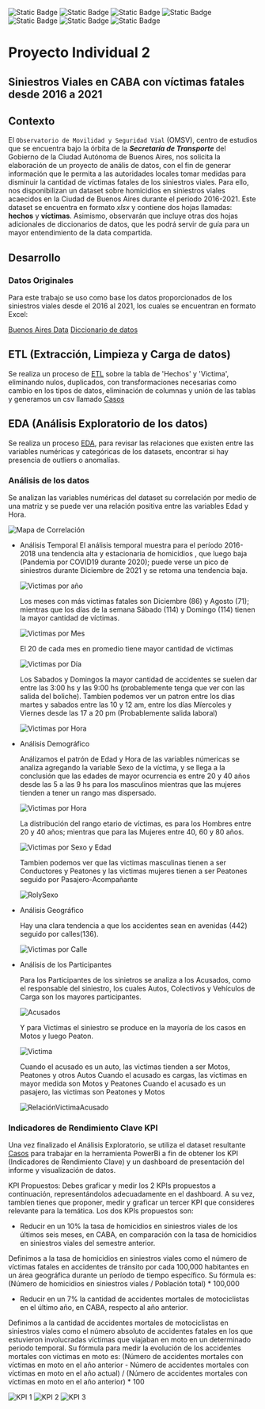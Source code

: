 
![Static Badge](https://img.shields.io/badge/PowerBI-gray?style=flat&logo=powerbi)
![Static Badge](https://img.shields.io/badge/Python-gray?style=flat&logo=python)
![Static Badge](https://img.shields.io/badge/-Pandas-gray?style=flat&logo=pandas)
![Static Badge](https://img.shields.io/badge/-Matplotlib-gray?style=flat&logo=matplotlib)
![Static Badge](https://img.shields.io/badge/-Seaborn-gray?style=flat&logo=seaborn)
![Static Badge](https://img.shields.io/badge/-Jupyter_Notebook-gray?style=flat&logo=jupyter)
![Static Badge](https://img.shields.io/badge/Visual_Studio_Code-gray?style=flat&logo=visual%20studio%20code&logoColor=white)

# Proyecto Individual 2 
## Siniestros Viales en CABA con víctimas fatales desde 2016 a 2021

## Contexto 
El `Observatorio de Movilidad y Seguridad Vial` (OMSV), centro de estudios que se encuentra bajo la órbita de la ***Secretaría de Transporte*** del Gobierno de la Ciudad Autónoma de Buenos Aires, nos solicita la elaboración de un proyecto de anális de datos, con el fin de generar información que le permita a las autoridades locales tomar medidas para disminuir la cantidad de víctimas fatales de los siniestros viales.
Para ello, nos disponibilizan un dataset sobre homicidios en siniestros viales acaecidos en la Ciudad de Buenos Aires durante el periodo 2016-2021. Este dataset se encuentra en formato *xlsx* y contiene dos hojas llamadas: **hechos** y **víctimas**. Asimismo, observarán que incluye otras dos hojas adicionales de diccionarios de datos, que les podrá servir de guía para un mayor entendimiento de la data compartida.

## Desarrollo

### Datos Originales

Para este trabajo se  uso como base los datos proporcionados de los siniestros viales desde el 2016 al 2021, los cuales se encuentran en formato Excel:

  [Buenos Aires Data](https://docs.google.com/spreadsheets/d/1nq00jGIZHQ1RLSET43zKnUsMsoFb-pBg/edit#gid=1625530738)
  [Diccionario de datos](https://docs.google.com/spreadsheets/d/1Op98U-Hh2a3Q7uuznAzdl4Bf8r8qPr4m/edit#gid=1771770012)

## ETL (Extracción, Limpieza y Carga de datos)
  Se realiza un proceso de [ETL](ETL.ipynb) sobre la tabla de 'Hechos' y 'Victima', eliminando nulos, duplicados, con transformaciones necesarias como cambio en los tipos de datos, eliminación de columnas y unión de las tablas y generamos un csv llamado [Casos](casos.csv)

## EDA (Análisis Exploratorio de los datos)
  Se realiza un proceso [EDA](EDA.ipnyb), para revisar las relaciones que existen entre las variables numéricas y categóricas de los datasets, encontrar si hay presencia de outliers o anomalías.

### Análisis de los datos

  Se analizan las variables numéricas del dataset su correlación por medio de una matriz y se puede ver una relación positiva entre las variables Edad y Hora.
  
  ![Mapa de Correlación](/Imágenes/MapadeCorrelación.png)

- Análisis Temporal
  El análisis temporal muestra para el período 2016-2018 una tendencia alta y estacionaria de homicidios , que luego baja (Pandemia por COVID19 durante 2020); puede verse un pico de siniestros durante Diciembre de 2021 y se retoma una tendencia baja.
  
  ![Victimas por año](/Imágenes/VictimasporAño.png)
  
  Los meses con más victimas fatales son Diciembre (86) y Agosto (71); mientras que los días de la semana Sábado (114) y Domingo (114) tienen la mayor cantidad de víctimas.
  
  ![Victimas por Mes](/Imágenes/VictimasporMes.png)

  El 20 de cada mes en promedio tiene mayor cantidad de victimas

  ![Victimas por Día](/Imágenes/VictimasporDía.png)

  Los Sabados y Domingos la mayor cantidad de accidentes se suelen dar entre las 3:00 hs y las 9:00 hs (probablemente tenga que ver con las salida del boliche). Tambien podemos ver un patron entre los dias martes y sabados entre las 10 y 12 am, entre los días Míercoles y Viernes desde las 17 a 20 pm (Probablemente salida laboral)

  ![Victimas por Hora](/Imágenes/HoraporDía.png)

- Análisis Demográfico

  Análizamos el patrón de Edad y Hora de las variables númericas se analiza agregando la variable Sexo de la víctima, y se llega a la conclusión que las edades de mayor ocurrencia es entre 20 y 40 años desde las 5 a las 9 hs para los masculinos mientras que las mujeres tienden a tener un rango mas dispersado.

  ![Victimas por Hora](/Imágenes/SexoporHora.png)

  La distribución del rango etario de víctimas, es para los Hombres entre 20 y 40 años; mientras que para las Mujeres entre 40, 60 y 80 años.

  ![Victimas por Sexo y Edad](/Imágenes/VictimasSexo.png)

  Tambien podemos ver que las victimas masculinas tienen a ser Conductores y Peatones y las victimas mujeres tienen a ser Peatones seguido por Pasajero-Acompañante

  ![RolySexo](/Imágenes/RolySexo.png)
  
- Análisis Geográfico

  Hay una clara tendencia a que los accidentes sean en avenidas (442) seguido por calles(136).

  ![Victimas por Calle](/Imágenes/VictimasporCalle.png)

- Análisis de los Participantes

  Para los Participantes de los sinietros se analiza a los Acusados, como el responsable del siniestro, los cuales Autos, Colectivos y Vehículos de Carga son los mayores participantes.

  ![Acusados](/Imágenes/Acusados.png)

  Y para Victimas el siniestro se produce en la mayoría de los casos en Motos y luego Peaton.

  ![Victima](/Imágenes/Victimas.png)

  Cuando el acusado es un auto, las victimas tienden a ser Motos, Peatones y otros Autos
  Cuando el acusado es cargas, las victimas en mayor medida son Motos y Peatones
  Cuando el acusado es un pasajero, las victimas son Peatones y Motos

  ![RelaciónVictimaAcusado](/Imágenes/RelacionVictimaAcusado.png)

### Indicadores de Rendimiento Clave KPI  
  Una vez finalizado el Análisis Exploratorio, se utiliza el dataset resultante [Casos](data/casos.csv) para trabajar en la herramienta PowerBi a fin de obtener los KPI (Indicadores de Rendimiento Clave) y un dashboard de presentación del informe y visualización de datos.


KPI Propuestos: 
Debes graficar y medir los 2 KPIs propuestos a continuación, representándolos adecuadamente en el dashboard. A su vez, tambíen tienes que proponer, medir y graficar un tercer KPI que consideres relevante para la temática. Los dos KPIs propuestos son:

- Reducir en un 10% la tasa de homicidios en siniestros viales de los últimos seis meses, en CABA, en comparación con la tasa de homicidios en siniestros viales del semestre anterior.

Definimos a la tasa de homicidios en siniestros viales como el número de víctimas fatales en accidentes de tránsito por cada 100,000 habitantes en un área geográfica durante un período de tiempo específico. Su fórmula es: (Número de homicidios en siniestros viales / Población total) * 100,000

- Reducir en un 7% la cantidad de accidentes mortales de motociclistas en el último año, en CABA, respecto al año anterior.

Definimos a la cantidad de accidentes mortales de motociclistas en siniestros viales como el número absoluto de accidentes fatales en los que estuvieron involucradas víctimas que viajaban en moto en un determinado periodo temporal. Su fórmula para medir la evolución de los accidentes mortales con víctimas en moto es: (Número de accidentes mortales con víctimas en moto en el año anterior - Número de accidentes mortales con víctimas en moto en el año actual) / (Número de accidentes mortales con víctimas en moto en el año anterior) * 100

![KPI 1](/Imágenes/KPI1.PNG)
![KPI 2](/Imágenes/KPI2.PNG)
![KPI 3](/Imágenes/KPI3.PNG)
  
  
  

  


